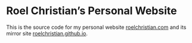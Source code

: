 # Roel Christian&rsquo;s Personal Website

This is the source code for my personal website [roelchristian.com](https://[roelchristian.com]) and its mirror site [roelchristian.github.io](https://roelchristian.github.io]).